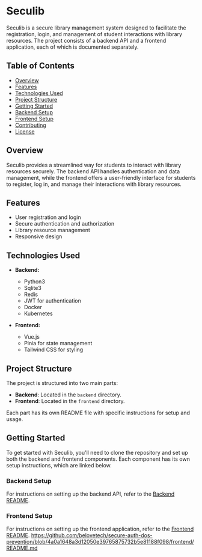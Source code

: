 # Seculib

Seculib is a secure library management system designed to facilitate the registration, login, and management of student interactions with library resources. The project consists of a backend API and a frontend application, each of which is documented separately.

## Table of Contents

- [Overview](#overview)
- [Features](#features)
- [Technologies Used](#technologies-used)
- [Project Structure](#project-structure)
- [Getting Started](#getting-started)
- [Backend Setup](#backend-setup)
- [Frontend Setup](#frontend-setup)
- [Contributing](#contributing)
- [License](#license)

## Overview

Seculib provides a streamlined way for students to interact with library resources securely. The backend API handles authentication and data management, while the frontend offers a user-friendly interface for students to register, log in, and manage their interactions with library resources.

## Features

- User registration and login
- Secure authentication and authorization
- Library resource management
- Responsive design

## Technologies Used

- **Backend:**

  - Python3
  - Sqlite3
  - Redis
  - JWT for authentication
  - Docker
  - Kubernetes

- **Frontend:**
  - Vue.js
  - Pinia for state management
  - Tailwind CSS for styling

## Project Structure

The project is structured into two main parts:

- **Backend**: Located in the `backend` directory.
- **Frontend**: Located in the `frontend` directory.

Each part has its own README file with specific instructions for setup and usage.

## Getting Started

To get started with Seculib, you'll need to clone the repository and set up both the backend and frontend components. Each component has its own setup instructions, which are linked below.

### Backend Setup

For instructions on setting up the backend API, refer to the [Backend README](https://github.com/belovetech/secure-auth-dos-prevention/blob/7b6b2bbcc35d8d6d3103d771f56d23045b2fab1b/backend/README.md).

### Frontend Setup

For instructions on setting up the frontend application, refer to the [Frontend README](./frontend/README.md).
https://github.com/belovetech/secure-auth-dos-prevention/blob/4a0a1648a3d12050e39765875732b5e81188f098/frontend/README.md
